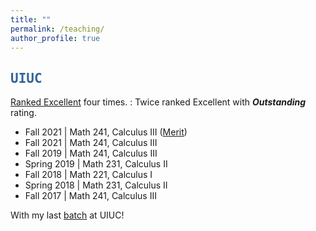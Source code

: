 ```yaml
---
title: ""
permalink: /teaching/
author_profile: true
---
```

<script type="text/javascript"
  src="https://www.maths.nottingham.ac.uk/plp/pmadw/LaTeXMathML.js">
 </script>

## <kbd id="TeachUIUC"><a href="#TeachUIUC" style="text-decoration: none; color: #326496">UIUC</a></kbd> 

<a href="https://citl.illinois.edu/citl-101/measurement-evaluation/teaching-evaluation/teaching-evaluations-(ices)/teachers-ranked-as-excellent" target="_blank"> Ranked Excellent</a> four times.
  : Twice ranked Excellent with <b>_Outstanding_</b> rating.

* Fall 2021   \| Math 241, Calculus III (<a href="https://merit.illinois.edu/about-merit/" target="_blank">Merit</a>)
* Fall 2021   | Math 241, Calculus III
* Fall 2019   | Math 241, Calculus III
* Spring 2019 | Math 231, Calculus II
* Fall 2018   | Math 221, Calculus I 
* Spring 2018 | Math 231, Calculus II 
* Fall 2017   | Math 241, Calculus III 

<!--  
<pre>
+ Fall 2021   | Math 241, Calculus III (<a href="https://merit.illinois.edu/about-merit/" target="_blank">Merit</a>)
+ Fall 2021   | Math 241, Calculus III
+ Fall 2019   | Math 241, Calculus III
+ Spring 2019 | Math 231, Calculus II
+ Fall 2018   | Math 221, Calculus I 
+ Spring 2018 | Math 231, Calculus II 
+ Fall 2017   | Math 241, Calculus III 
</pre>
-->

With my last <a href="http://neerbhardwaj.github.io/images/Merit.jpg" target="_blank">batch</a> at UIUC! 

  

  





  


  
